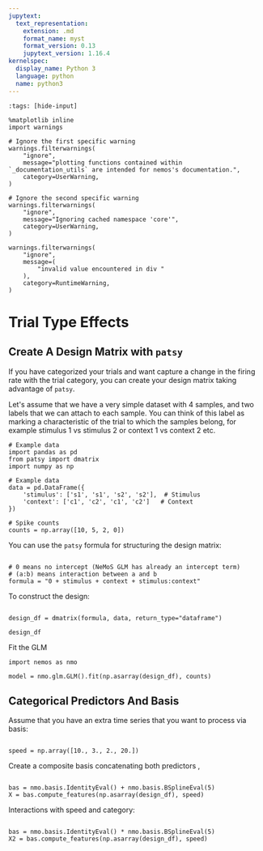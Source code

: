 ```yaml
---
jupytext:
  text_representation:
    extension: .md
    format_name: myst
    format_version: 0.13
    jupytext_version: 1.16.4
kernelspec:
  display_name: Python 3
  language: python
  name: python3
---
```


```{code-cell} ipython3
:tags: [hide-input]

%matplotlib inline
import warnings

# Ignore the first specific warning
warnings.filterwarnings(
    "ignore",
    message="plotting functions contained within `_documentation_utils` are intended for nemos's documentation.",
    category=UserWarning,
)

# Ignore the second specific warning
warnings.filterwarnings(
    "ignore",
    message="Ignoring cached namespace 'core'",
    category=UserWarning,
)

warnings.filterwarnings(
    "ignore",
    message=(
        "invalid value encountered in div "
    ),
    category=RuntimeWarning,
)
```

# Trial Type Effects

## Create A Design Matrix with `patsy`

If you have categorized your trials and want capture a change in the firing rate with the trial category, you can
create your design matrix taking advantage of `patsy`.

Let's assume that we have a very simple dataset with 4 samples, and two labels that we can attach to each sample. 
You can think of this label as marking a characteristic of the trial to which the samples belong, for example stimulus 
1 vs stimulus 2 or context 1 vs context 2 etc.


```{code-cell} ipython3
# Example data
import pandas as pd
from patsy import dmatrix
import numpy as np

# Example data 
data = pd.DataFrame({
    'stimulus': ['s1', 's1', 's2', 's2'],  # Stimulus
    'context': ['c1', 'c2', 'c1', 'c2']   # Context
})

# Spike counts
counts = np.array([10, 5, 2, 0])
```

You can use the `patsy` formula for structuring the design matrix:


```{code-cell} ipython3

# 0 means no intercept (NeMoS GLM has already an intercept term)
# (a:b) means interaction between a and b
formula = "0 + stimulus + context + stimulus:context"
```

To construct the design:

```{code-cell} ipython3

design_df = dmatrix(formula, data, return_type="dataframe")

design_df
```

Fit the GLM

```{code-cell} ipython3
import nemos as nmo

model = nmo.glm.GLM().fit(np.asarray(design_df), counts)
```

## Categorical Predictors And Basis

Assume that you have an extra time series that you want to process via basis:

```{code-cell} ipython3

speed = np.array([10., 3., 2., 20.])
```

Create a composite basis concatenating both predictors ,

```{code-cell} ipython3

bas = nmo.basis.IdentityEval() + nmo.basis.BSplineEval(5)
X = bas.compute_features(np.asarray(design_df), speed)
```

Interactions with speed and category:


```{code-cell} ipython3

bas = nmo.basis.IdentityEval() * nmo.basis.BSplineEval(5)
X2 = bas.compute_features(np.asarray(design_df), speed)
```


